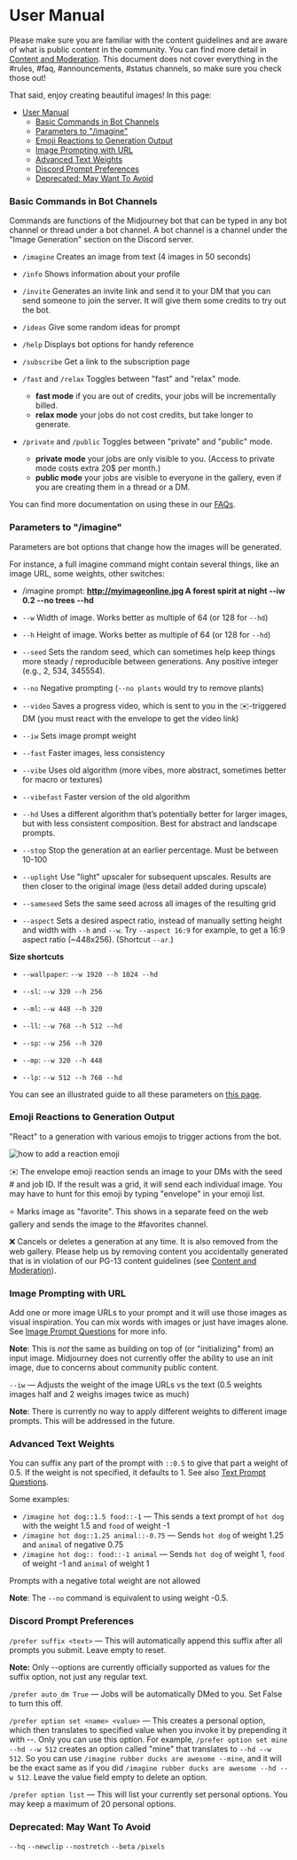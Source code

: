 # User Manual

Please make sure you are familiar with the content guidelines and are aware of what is public content in the community. You can find more detail in [Content and Moderation](content-and-moderation-policy.md). This document does not cover everything in the #rules, #faq, #announcements, #status channels, so make sure you check those out!

That said, enjoy creating beautiful images! In this page:

- [User Manual](#user-manual)
  - [Basic Commands in Bot Channels](#basic-commands-in-bot-channels)
  - [Parameters to "/imagine"](#parameters-to-imagine)
  - [Emoji Reactions to Generation Output](#emoji-reactions-to-generation-output)
  - [Image Prompting with URL](#image-prompting-with-url)
  - [Advanced Text Weights](#advanced-text-weights)
  - [Discord Prompt Preferences](#discord-prompt-preferences)
  - [Deprecated: May Want To Avoid](#deprecated-may-want-to-avoid)

### Basic Commands in Bot Channels

Commands are functions of the Midjourney bot that can be typed in any bot channel or thread under a bot channel. A bot channel is a channel under the "Image Generation" section on the Discord server.

- `/imagine` Creates an image from text (4 images in 50 seconds)

- `/info` Shows information about your profile

- `/invite` Generates an invite link and send it to your DM that you can send someone to join the server. It will give them some credits to try out the bot.

- `/ideas` Give some random ideas for prompt

- `/help` Displays bot options for handy reference

- `/subscribe` Get a link to the subscription page

- `/fast` and `/relax` Toggles between "fast" and "relax" mode.

  - **fast mode** if you are out of credits, your jobs will be incrementally billed.
  - **relax mode** your jobs do not cost credits, but take longer to generate.

- `/private` and `/public` Toggles between "private" and "public" mode.

  - **private mode** your jobs are only visible to you. (Access to private mode costs extra 20$ per month.)
  - **public mode** your jobs are visible to everyone in the gallery, even if you are creating them in a thread or a DM.

You can find more documentation on using these in our [FAQs](FAQs.md).

### Parameters to "/imagine"

Parameters are bot options that change how the images will be generated.

For instance, a full imagine command might contain several things, like an image URL, some weights, other switches:

- /imagine prompt: **http://myimageonline.jpg A forest spirit at night --iw 0.2 --no trees --hd**

- `--w` Width of image. Works better as multiple of 64 (or 128 for `--hd`)

- `--h` Height of image. Works better as multiple of 64 (or 128 for `--hd`)

- `--seed` Sets the random seed, which can sometimes help keep things more steady / reproducible between generations. Any positive integer (e.g., 2, 534, 345554).

- `--no` Negative prompting (`--no plants` would try to remove plants)

- `--video` Saves a progress video, which is sent to you in the ✉️-triggered DM (you must react with the envelope to get the video link)

- `--iw` Sets image prompt weight

- `--fast` Faster images, less consistency

- `--vibe` Uses old algorithm (more vibes, more abstract, sometimes better for macro or textures)

- `--vibefast` Faster version of the old algorithm

- `--hd` Uses a different algorithm that’s potentially better for larger images, but with less consistent composition. Best for abstract and landscape prompts.

- `--stop` Stop the generation at an earlier percentage. Must be between 10-100

- `--uplight` Use "light" upscaler for subsequent upscales. Results are then closer to the original image (less detail added during upscale)

- `--sameseed` Sets the same seed across all images of the resulting grid

- `--aspect` Sets a desired aspect ratio, instead of manually setting height and width with `--h` and `--w`. Try `--aspect 16:9` for example, to get a 16:9 aspect ratio (~448x256). (Shortcut `--ar`.)

**Size shortcuts**

- `--wallpaper`: `--w 1920 --h 1024 --hd`

- `--sl`: `--w 320 --h 256`

- `--ml`: `--w 448 --h 320`

- `--ll`: `--w 768 --h 512 --hd`

- `--sp`: `--w 256 --h 320`

- `--mp`: `--w 320 --h 448`

- `--lp`: `--w 512 --h 768 --hd`

You can see an illustrated guide to all these parameters on [this page](imagine-parameters.md).

### Emoji Reactions to Generation Output

"React" to a generation with various emojis to trigger actions from the bot.

![how to add a reaction emoji](.gitbook/assets/reaction_editing.gif)

✉️ The envelope emoji reaction sends an image to your DMs with the seed # and job ID. If the result was a grid, it will send each individual image. You may have to hunt for this emoji by typing "envelope" in your emoji list.

⭐️ Marks image as "favorite". This shows in a separate feed on the web gallery and sends the image to the #favorites channel.

❌ Cancels or deletes a generation at any time. It is also removed from the web gallery. Please help us by removing content you accidentally generated that is in violation of our PG-13 content guidelines (see [Content and Moderation](content-and-moderation-policy.md)).

### Image Prompting with URL

Add one or more image URLs to your prompt and it will use those images as visual inspiration. You can mix words with images or just have images alone. See [Image Prompt Questions](FAQs.md#image-prompt-questions) for more info.

**Note**: This is _not_ the same as building on top of (or "initializing" from) an input image. Midjourney does not currently offer the ability to use an init image, due to concerns about community public content.

`--iw` — Adjusts the weight of the image URLs vs the text (0.5 weights images half and 2 weighs images twice as much)

**Note**: There is currently no way to apply different weights to different image prompts. This will be addressed in the future.

### Advanced Text Weights

You can suffix any part of the prompt with `::0.5` to give that part a weight of 0.5. If the weight is not specified, it defaults to 1. See also [Text Prompt Questions](FAQs.md#text-prompt-questions).

Some examples:

- `/imagine hot dog::1.5 food::-1` — This sends a text prompt of `hot dog` with the weight 1.5 and `food` of weight -1
- `/imagine hot dog::1.25 animal::-0.75` — Sends `hot dog` of weight 1.25 and `animal` of negative 0.75
- `/imagine hot dog:: food::-1 animal` — Sends `hot dog` of weight 1, `food` of weight -1 and `animal` of weight 1

Prompts with a negative total weight are not allowed

**Note**: The `--no` command is equivalent to using weight -0.5.

### Discord Prompt Preferences

`/prefer suffix <text>` — This will automatically append this suffix after all prompts you submit. Leave empty to reset.

**Note:** Only --options are currently officially supported as values for the suffix option, not just any regular text.

`/prefer auto_dm True` — Jobs will be automatically DMed to you. Set False to turn this off.

`/prefer option set <name> <value>` — This creates a personal option, which then translates to specified value when you invoke it by prepending it with --. Only you can use this option. For example, `/prefer option set mine --hd --w 512` creates an option called "mine" that translates to `--hd --w 512`. So you can use `/imagine rubber ducks are awesome --mine`, and it will be the exact same as if you did `/imagine rubber ducks are awesome --hd --w 512`. Leave the value field empty to delete an option.

`/prefer option list` — This will list your currently set personal options. You may keep a maximum of 20 personal options.

### Deprecated: May Want To Avoid

`--hq` `--newclip` `--nostretch` `--beta` `/pixels`
